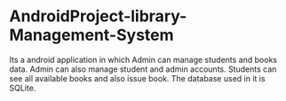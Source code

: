 # AndroidProject-library-Management-System
Its a android application in which Admin can manage students and books data. Admin can also manage student and admin accounts.
Students can see all available books and also issue book.
The database used in it is SQLite.
